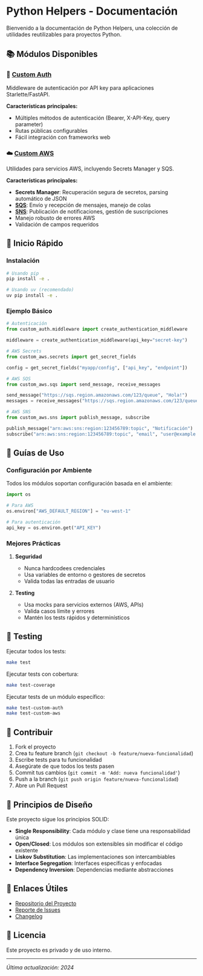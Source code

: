 # Python Helpers - Documentación

Bienvenido a la documentación de Python Helpers, una colección de utilidades reutilizables para proyectos Python.

## 📚 Módulos Disponibles

### 🔐 [Custom Auth](custom_auth.md)
Middleware de autenticación por API key para aplicaciones Starlette/FastAPI.

**Características principales:**
- Múltiples métodos de autenticación (Bearer, X-API-Key, query parameter)
- Rutas públicas configurables
- Fácil integración con frameworks web

### ☁️ [Custom AWS](custom_aws.md)
Utilidades para servicios AWS, incluyendo Secrets Manager y SQS.

**Características principales:**
- **Secrets Manager**: Recuperación segura de secretos, parsing automático de JSON
- **[SQS](custom_aws_sqs.md)**: Envío y recepción de mensajes, manejo de colas
- **[SNS](custom_aws_sns.md)**: Publicación de notificaciones, gestión de suscripciones
- Manejo robusto de errores AWS
- Validación de campos requeridos


## 🚀 Inicio Rápido

### Instalación

```bash
# Usando pip
pip install -e .

# Usando uv (recomendado)
uv pip install -e .
```

### Ejemplo Básico

```python
# Autenticación
from custom_auth.middleware import create_authentication_middleware

middleware = create_authentication_middleware(api_key="secret-key")

# AWS Secrets
from custom_aws.secrets import get_secret_fields

config = get_secret_fields("myapp/config", ["api_key", "endpoint"])

# AWS SQS
from custom_aws.sqs import send_message, receive_messages

send_message("https://sqs.region.amazonaws.com/123/queue", "Hola!")
messages = receive_messages("https://sqs.region.amazonaws.com/123/queue")

# AWS SNS
from custom_aws.sns import publish_message, subscribe

publish_message("arn:aws:sns:region:123456789:topic", "Notificación")
subscribe("arn:aws:sns:region:123456789:topic", "email", "user@example.com")
```

## 📖 Guías de Uso

### Configuración por Ambiente

Todos los módulos soportan configuración basada en el ambiente:

```python
import os

# Para AWS
os.environ["AWS_DEFAULT_REGION"] = "eu-west-1"

# Para autenticación
api_key = os.environ.get("API_KEY")
```

### Mejores Prácticas

1. **Seguridad**
   - Nunca hardcodees credenciales
   - Usa variables de entorno o gestores de secretos
   - Valida todas las entradas de usuario

2. **Testing**
   - Usa mocks para servicios externos (AWS, APIs)
   - Valida casos límite y errores
   - Mantén los tests rápidos y determinísticos

## 🧪 Testing

Ejecutar todos los tests:
```bash
make test
```

Ejecutar tests con cobertura:
```bash
make test-coverage
```

Ejecutar tests de un módulo específico:
```bash
make test-custom-auth
make test-custom-aws
```

## 🤝 Contribuir

1. Fork el proyecto
2. Crea tu feature branch (`git checkout -b feature/nueva-funcionalidad`)
3. Escribe tests para tu funcionalidad
4. Asegúrate de que todos los tests pasen
5. Commit tus cambios (`git commit -m 'Add: nueva funcionalidad'`)
6. Push a la branch (`git push origin feature/nueva-funcionalidad`)
7. Abre un Pull Request

## 📝 Principios de Diseño

Este proyecto sigue los principios SOLID:

- **Single Responsibility**: Cada módulo y clase tiene una responsabilidad única
- **Open/Closed**: Los módulos son extensibles sin modificar el código existente
- **Liskov Substitution**: Las implementaciones son intercambiables
- **Interface Segregation**: Interfaces específicas y enfocadas
- **Dependency Inversion**: Dependencias mediante abstracciones

## 🔗 Enlaces Útiles

- [Repositorio del Proyecto](https://github.com/tu-usuario/python-helpers)
- [Reporte de Issues](https://github.com/tu-usuario/python-helpers/issues)
- [Changelog](../CHANGELOG.md)

## 📄 Licencia

Este proyecto es privado y de uso interno.

---

*Última actualización: 2024*